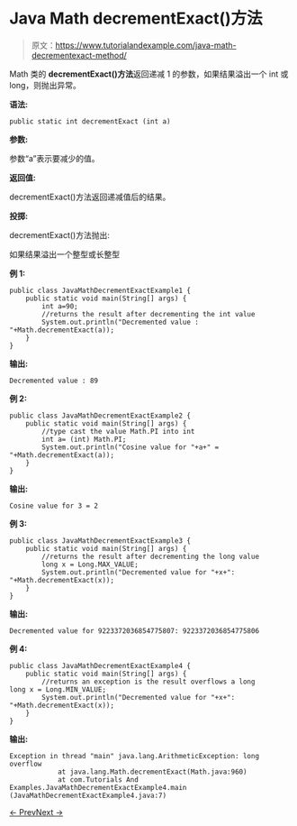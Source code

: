 # Java Math decrementExact()方法

> 原文：<https://www.tutorialandexample.com/java-math-decrementexact-method/>

Math 类的 **decrementExact()方法**返回递减 1 的参数，如果结果溢出一个 int 或 long，则抛出异常。

**语法:**

```
public static int decrementExact (int a)
```

**参数:**

参数“a”表示要减少的值。

**返回值:**

decrementExact()方法返回递减值后的结果。

**投掷:**

decrementExact()方法抛出:

如果结果溢出一个整型或长整型

**例 1:**

```
public class JavaMathDecrementExactExample1 {
    public static void main(String[] args) {
        int a=90;
        //returns the result after decrementing the int value
        System.out.println("Decremented value : "+Math.decrementExact(a));
    }
}
```

**输出:**

```
Decremented value : 89
```

**例 2:**

```
public class JavaMathDecrementExactExample2 {
    public static void main(String[] args) {
        //type cast the value Math.PI into int
        int a= (int) Math.PI;
        System.out.println("Cosine value for "+a+" = "+Math.decrementExact(a));
    }
}
```

**输出:**

```
Cosine value for 3 = 2
```

**例 3:**

```
public class JavaMathDecrementExactExample3 {
    public static void main(String[] args) {
        //returns the result after decrementing the long value
        long x = Long.MAX_VALUE;
        System.out.println("Decremented value for "+x+":
"+Math.decrementExact(x));
    }
}
```

**输出:**

```
Decremented value for 9223372036854775807: 9223372036854775806
```

**例 4:**

```
public class JavaMathDecrementExactExample4 {
    public static void main(String[] args) {
        //returns an exception is the result overflows a long
long x = Long.MIN_VALUE;
        System.out.println("Decremented value for "+x+":
"+Math.decrementExact(x));
    }
}
```

**输出:**

```
Exception in thread "main" java.lang.ArithmeticException: long overflow
            at java.lang.Math.decrementExact(Math.java:960)
            at com.Tutorials And
Examples.JavaMathDecrementExactExample4.main
(JavaMathDecrementExactExample4.java:7)
```

[← Prev](https://www.tutorialandexample.com/java-math-cosh-method/)[Next →](https://www.tutorialandexample.com/java-math-exp-method/)